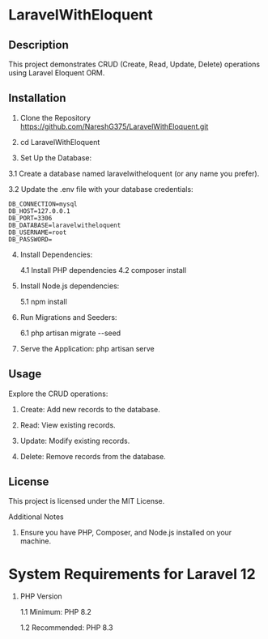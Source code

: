 # LaravelWithEloquent

## Description

This project demonstrates CRUD (Create, Read, Update, Delete) operations using Laravel Eloquent ORM.

## Installation


1. Clone the Repository
    https://github.com/NareshG375/LaravelWithEloquent.git

2. cd LaravelWithEloquent

3. Set Up the Database:

  3.1 Create a database named laravelwitheloquent (or any name you prefer).

  3.2 Update the .env file with your database credentials:


    DB_CONNECTION=mysql
    DB_HOST=127.0.0.1
    DB_PORT=3306
    DB_DATABASE=laravelwitheloquent
    DB_USERNAME=root
    DB_PASSWORD=

4. Install Dependencies:

    4.1  Install PHP dependencies
    4.2  composer install
5. Install Node.js dependencies: 

    5.1  npm install

6. Run Migrations and Seeders: 

    6.1 php artisan migrate --seed

7. Serve the Application:  php artisan serve

## Usage

Explore the CRUD operations:


1. Create: Add new records to the database.

2. Read: View existing records.

3. Update: Modify existing records.

4. Delete: Remove records from the database.

## License

This project is licensed under the MIT License.


Additional Notes


1. Ensure you have PHP, Composer, and Node.js installed on your machine.


# System Requirements for Laravel 12


1. PHP Version

   1.1  Minimum: PHP 8.2

   1.2  Recommended: PHP 8.3